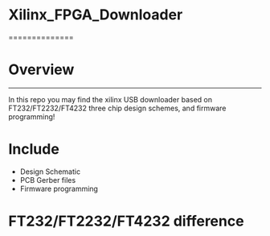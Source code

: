 # Xilinx_FPGA_Downloader
==============

# Overview
--------------
In this repo you may find the xilinx USB downloader  based on FT232/FT2232/FT4232 three chip design schemes, and firmware programming!

# Include
  - Design Schematic
  - PCB Gerber files
  - Firmware programming
  
# FT232/FT2232/FT4232 difference
